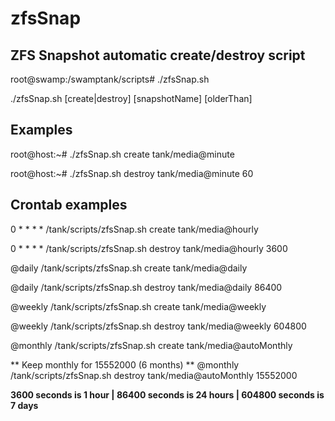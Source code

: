 # zfsSnap
## ZFS Snapshot automatic create/destroy script ##

root@swamp:/swamptank/scripts# ./zfsSnap.sh 

./zfsSnap.sh [create|destroy] [snapshotName] [olderThan]


## Examples ##
root@host:~# ./zfsSnap.sh create tank/media@minute

root@host:~# ./zfsSnap.sh destroy tank/media@minute 60

## Crontab examples ##
0 * * * * /tank/scripts/zfsSnap.sh create tank/media@hourly

0 * * * * /tank/scripts/zfsSnap.sh destroy tank/media@hourly 3600

@daily /tank/scripts/zfsSnap.sh create tank/media@daily

@daily /tank/scripts/zfsSnap.sh destroy tank/media@daily 86400

@weekly /tank/scripts/zfsSnap.sh create tank/media@weekly

@weekly /tank/scripts/zfsSnap.sh destroy tank/media@weekly 604800

@monthly /tank/scripts/zfsSnap.sh create tank/media@autoMonthly

** Keep monthly for 15552000 (6 months) **
@monthly /tank/scripts/zfsSnap.sh destroy tank/media@autoMonthly 15552000     


**3600 seconds is 1 hour | 86400 seconds is 24 hours | 604800 seconds is 7 days**

